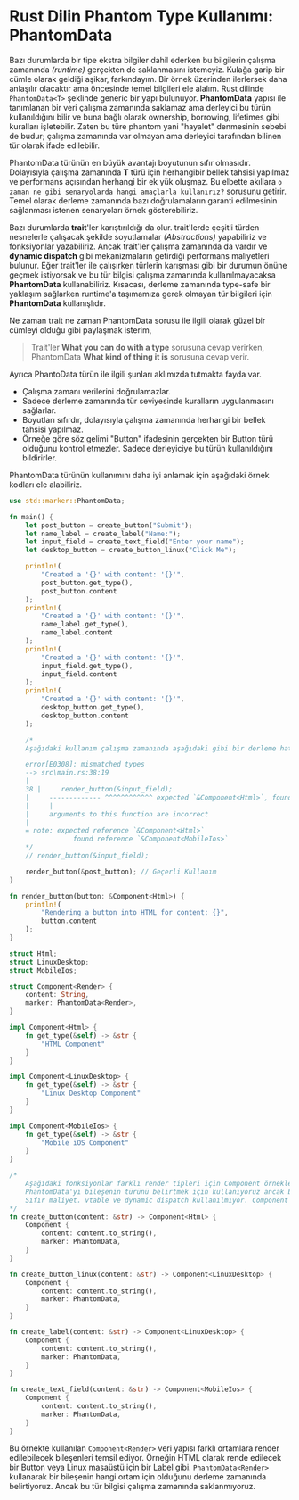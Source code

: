 # Rust Dilin Phantom Type Kullanımı: PhantomData

Bazı durumlarda bir tipe ekstra bilgiler dahil ederken bu bilgilerin çalışma zamanında *(runtime)* gerçekten de saklanmasını istemeyiz. Kulağa garip bir cümle olarak geldiği aşikar, farkındayım. Bir örnek üzerinden ilerlersek daha anlaşılır olacaktır ama öncesinde temel bilgileri ele alalım. Rust dilinde `PhantomData<T>` şeklinde generic bir yapı bulunuyor. **PhantomData** yapısı ile tanımlanan bir veri çalışma zamanında saklamaz ama derleyici bu türün kullanıldığını bilir ve buna bağlı olarak ownership, borrowing, lifetimes gibi kuralları işletebilir. Zaten bu türe phantom yani "hayalet" denmesinin sebebi de budur; çalışma zamanında var olmayan ama derleyici tarafından bilinen tür olarak ifade edilebilir.

PhantomData türünün en büyük avantajı boyutunun sıfır olmasıdır. Dolayısıyla çalışma zamanında **T** türü için herhangibir bellek tahsisi yapılmaz ve performans açısından herhangi bir ek yük oluşmaz. Bu elbette akıllara `o zaman ne gibi senaryolarda hangi amaçlarla kullanırız?` sorusunu getirir. Temel olarak derleme zamanında bazı doğrulamaların garanti edilmesinin sağlanması istenen senaryoları örnek gösterebiliriz.

Bazı durumlarda **trait**'ler karıştırıldığı da olur. trait'lerde çeşitli türden nesnelerle çalışacak şekilde soyutlamalar *(Abstractions)* yapabiliriz ve fonksiyonlar yazabiliriz. Ancak trait'ler çalışma zamanında da vardır ve **dynamic dispatch** gibi mekanizmaların getirdiği performans maliyetleri bulunur. Eğer trait'ler ile çalışırken türlerin karışması gibi bir durumun önüne geçmek istiyorsak ve bu tür bilgisi çalışma zamanında kullanılmayacaksa **PhantomData** kullanabiliriz. Kısacası, derleme zamanında type-safe bir yaklaşım sağlarken runtime'a taşımamıza gerek olmayan tür bilgileri için **PhantomData** kullanışlıdır.

Ne zaman trait ne zaman PhantomData sorusu ile ilgili olarak güzel bir cümleyi olduğu gibi paylaşmak isterim,

> Trait'ler **What you can do with a type** sorusuna cevap verirken, PhantomData **What kind of thing it is** sorusuna cevap verir.

Ayrıca PhantoData türün ile ilgili şunları aklımızda tutmakta fayda var.

- Çalışma zamanı verilerini doğrulamazlar.
- Sadece derleme zamanında tür seviyesinde kuralların uygulanmasını sağlarlar.
- Boyutları sıfırdır, dolayısıyla çalışma zamanında herhangi bir bellek tahsisi yapılmaz.
- Örneğe göre söz gelimi "Button" ifadesinin gerçekten bir Button türü olduğunu kontrol etmezler. Sadece derleyiciye bu türün kullanıldığını bildirirler.

PhantomData türünün kullanımını daha iyi anlamak için aşağıdaki örnek kodları ele alabiliriz.

```rust
use std::marker::PhantomData;

fn main() {
    let post_button = create_button("Submit");
    let name_label = create_label("Name:");
    let input_field = create_text_field("Enter your name");
    let desktop_button = create_button_linux("Click Me");

    println!(
        "Created a '{}' with content: '{}'",
        post_button.get_type(),
        post_button.content
    );
    println!(
        "Created a '{}' with content: '{}'",
        name_label.get_type(),
        name_label.content
    );
    println!(
        "Created a '{}' with content: '{}'",
        input_field.get_type(),
        input_field.content
    );
    println!(
        "Created a '{}' with content: '{}'",
        desktop_button.get_type(),
        desktop_button.content
    );

    /*
    Aşağıdaki kullanım çalışma zamanında aşağıdaki gibi bir derleme hatasının üretilmesine sebep olur.

    error[E0308]: mismatched types
    --> src\main.rs:38:19
    |
    38 |     render_button(&input_field);
    |     ------------- ^^^^^^^^^^^^ expected `&Component<Html>`, found `&Component<MobileIos>`
    |     |
    |     arguments to this function are incorrect
    |
    = note: expected reference `&Component<Html>`
                found reference `&Component<MobileIos>`
    */
    // render_button(&input_field);

    render_button(&post_button); // Geçerli Kullanım
}

fn render_button(button: &Component<Html>) {
    println!(
        "Rendering a button into HTML for content: {}",
        button.content
    );
}

struct Html;
struct LinuxDesktop;
struct MobileIos;

struct Component<Render> {
    content: String,
    marker: PhantomData<Render>,
}

impl Component<Html> {
    fn get_type(&self) -> &str {
        "HTML Component"
    }
}

impl Component<LinuxDesktop> {
    fn get_type(&self) -> &str {
        "Linux Desktop Component"
    }
}

impl Component<MobileIos> {
    fn get_type(&self) -> &str {
        "Mobile iOS Component"
    }
}

/*
    Aşağıdaki fonksiyonlar farklı render tipleri için Component örnekleri oluşturuyor.
    PhantomData'yı bileşenin türünü belirtmek için kullanıyoruz ancak bu tür bilgisi çalışma zamanında kullanılmıyor.
    Sıfır maliyet. vtable ve dynamic dispatch kullanılmıyor. Component türü tamamen derleme zamanı için bir takı(tag) olarak işlev görüyor.
*/
fn create_button(content: &str) -> Component<Html> {
    Component {
        content: content.to_string(),
        marker: PhantomData,
    }
}

fn create_button_linux(content: &str) -> Component<LinuxDesktop> {
    Component {
        content: content.to_string(),
        marker: PhantomData,
    }
}

fn create_label(content: &str) -> Component<LinuxDesktop> {
    Component {
        content: content.to_string(),
        marker: PhantomData,
    }
}

fn create_text_field(content: &str) -> Component<MobileIos> {
    Component {
        content: content.to_string(),
        marker: PhantomData,
    }
}
```

Bu örnekte kullanılan `Component<Render>` veri yapısı farklı ortamlara render edilebilecek bileşenleri temsil ediyor. Örneğin HTML olarak rende edilecek bir Button veya Linux masaüstü için bir Label gibi. `PhantomData<Render>` kullanarak bir bileşenin hangi ortam için olduğunu derleme zamanında belirtiyoruz. Ancak bu tür bilgisi çalışma zamanında saklanmıyoruz.
